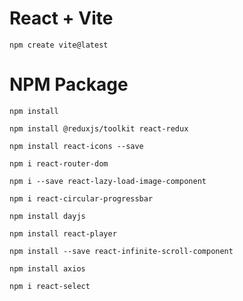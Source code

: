 # React + Vite

    npm create vite@latest

# NPM Package

    npm install

    npm install @reduxjs/toolkit react-redux

    npm install react-icons --save

    npm i react-router-dom

    npm i --save react-lazy-load-image-component

    npm i react-circular-progressbar

    npm install dayjs

    npm install react-player

    npm install --save react-infinite-scroll-component

    npm install axios

    npm i react-select
